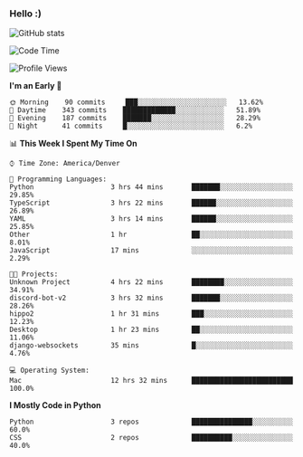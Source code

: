 ### Hello :)

![GitHub stats](https://github-readme-stats.vercel.app/api?username=neverabsolute&count_private=true&include_all_commits=true&bg_color=0D1117&text_color=F3F3F3&title_color=E1E1E1)

<!--START_SECTION:waka-->
![Code Time](http://img.shields.io/badge/Code%20Time-496%20hrs%2053%20mins-blue)

![Profile Views](http://img.shields.io/badge/Profile%20Views-8-blue)

**I'm an Early 🐤** 

```text
🌞 Morning    90 commits     ███░░░░░░░░░░░░░░░░░░░░░░   13.62% 
🌆 Daytime    343 commits    █████████████░░░░░░░░░░░░   51.89% 
🌃 Evening    187 commits    ███████░░░░░░░░░░░░░░░░░░   28.29% 
🌙 Night      41 commits     █░░░░░░░░░░░░░░░░░░░░░░░░   6.2%

```


📊 **This Week I Spent My Time On** 

```text
⌚︎ Time Zone: America/Denver

💬 Programming Languages: 
Python                   3 hrs 44 mins       ███████░░░░░░░░░░░░░░░░░░   29.85% 
TypeScript               3 hrs 22 mins       ██████░░░░░░░░░░░░░░░░░░░   26.89% 
YAML                     3 hrs 14 mins       ██████░░░░░░░░░░░░░░░░░░░   25.85% 
Other                    1 hr                ██░░░░░░░░░░░░░░░░░░░░░░░   8.01% 
JavaScript               17 mins             ░░░░░░░░░░░░░░░░░░░░░░░░░   2.29%

🐱‍💻 Projects: 
Unknown Project          4 hrs 22 mins       ████████░░░░░░░░░░░░░░░░░   34.91% 
discord-bot-v2           3 hrs 32 mins       ███████░░░░░░░░░░░░░░░░░░   28.26% 
hippo2                   1 hr 31 mins        ███░░░░░░░░░░░░░░░░░░░░░░   12.23% 
Desktop                  1 hr 23 mins        ██░░░░░░░░░░░░░░░░░░░░░░░   11.06% 
django-websockets        35 mins             █░░░░░░░░░░░░░░░░░░░░░░░░   4.76%

💻 Operating System: 
Mac                      12 hrs 32 mins      █████████████████████████   100.0%

```

**I Mostly Code in Python** 

```text
Python                   3 repos             ███████████████░░░░░░░░░░   60.0% 
CSS                      2 repos             ██████████░░░░░░░░░░░░░░░   40.0%

```



<!--END_SECTION:waka-->
